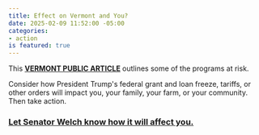 ```yaml
---
title: Effect on Vermont and You?
date: 2025-02-09 11:52:00 -05:00
categories:
- action
is featured: true
---
```


This **[VERMONT PUBLIC ARTICLE](https://www.vermontpublic.org/local-news/2025-02-07/vermont-officials-say-more-than-400m-in-federal-grants-for-broadband-cutting-emissions-are-at-risk)** outlines some of the programs at risk.  

Consider how President Trump's federal grant and loan freeze, tariffs, or other orders will impact you, your family, your farm, or your community.  Then take action.

### [Let Senator Welch know how it will affect you.](https://outreach.senate.gov/iqextranet/EForm.aspx?__cid=quorum_welch-iq&__fid=100021)